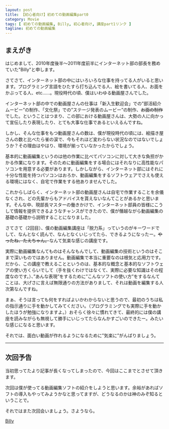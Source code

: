 ```yaml
---
layout: post
title: 【初心者向け】初めての動画編集part0
category: Movie
tags: [ 初めての動画編集, Billy, 初心者向け, 講座part1リンク ]
tagline: 初めての動画編集
---
```


## まえがき ##

はじめまして、2010年度後半～2011年度前半にインターネット部の部長を務めていた"Billy"と申します。

さてさて、インターネット部の中にはいろいろな仕事を持ってる人がいると思います。プログラミング言語をひたすら打ち込んでる人、絵を書いてる人、お面をかぶってる人、etc……。現役時代の頃、僕はいわゆる動画屋さんでした。

インターネット部の中での動画屋さんの仕事は「新入生歓迎会」での”部活紹介ムービー”の制作、「文化祭」での”ステージ発表のムービー”の制作、<s>お面の制作</s>でした。ということはつまり、この部における動画屋さんは、大勢の人に向かって宣伝したり表現したり、とても大事な仕事であるといえるんですね。

しかし、そんな仕事をもつ動画屋さんの数は、僕が現役時代の頃には、絵描き屋さんの数と比べたら雀の涙で、今もそれほど変わらない状況なのではないでしょうか？その理由はやはり、環境が揃っていなかったからでしょう。

基本的に動画編集というのは他の作業に比べてパソコンに対して大きな負担がかかる作業になります。そのために動画編集をする場合にはそれなりに高性能なパソコンを用意する必要があります。しかしながら、インターネット部にはそれに十分な性能を持つパソコンはおろか、動画編集をするソフトウェアでさえも使える環境にはなく、自宅で作業をする他ありませんでした。

これからしばらく、インターネット部の動画屋さんは自宅で作業することを余儀なくされ、どの先輩からもアドバイスを貰えないなんてことがあるかと思います。そんな中、現部長マスターの働きかけで、インターネット部員の皆様にこうして情報を提供できるようなチャンスができたので、僕が僭越ながら動画編集の基礎の基礎から説明することになりました。

さてさて（2回目）、僕の動画編集講座は「脱力系」っていうのがキーワードでして、なんとなく読んで、なんとなくいじってたら、できるようになったー。<s>やったね、たえちゃん。</s>なんて気楽な感じの講座です。

実際に動画編集なんてものはそんなもんでして、動画編集の技術というのはそこまで深いものではありません。動画編集で本当に重要なのは根気と応用力です。だから、この講座で教えることというのは、基本的な概念と基本的なソフトウェアの使い方くらいでして（手を抜くわけではなくて、実際に必要な知識はその程度なのです。）、”あんな表現”をするために”こんなソフトの使い方”をするなんてことは、大げさに言えば無限通りの方法がありまして、それは動画を編集する人次第なんですね。

まぁ、そうは言っても何をすればよいかわからないと思うので、最初のうちは私の指示通りに手を動かしてみてください。（プログラミングでも実際に手を動かしたほうが勉強になりますよ。）おそらく徐々に慣れてきて、最終的には僕の講座を読みながらも無視して勝手にいじってたらなんかすごいのできたー。みたいな感じになると思います。

それでは、面白い動画が作れるようになるために”気楽に”がんばりましょう。

---

## 次回予告 ##

当初思ってたより記事が長くなってしまったので、今回はここまでとさせて頂きます。

次回は僕が使ってる動画編集ソフトの紹介をしようと思います。余裕があればソフトの導入もやってみようかなと思ってますが、どうなるのかは神のみぞ知るということで。

それではまた次回会いましょう。さようなら。

[Billy](http://coderwall.com/herrington-beta)
